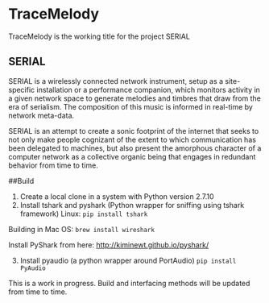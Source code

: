 # TraceMelody

TraceMelody is the working title for the project SERIAL

## SERIAL
SERIAL is a wirelessly connected network instrument, setup as a site-specific installation or a performance companion, which monitors activity in a given network space to generate melodies and timbres that draw from the era of serialism. The composition of this music is informed in real-time by network meta-data.

SERIAL is an attempt to create a sonic footprint of the internet that seeks to not only make people cognizant of the extent to which communication has been delegated to machines, but also present the amorphous character of a computer network as a collective organic being that engages in redundant behavior from time to time.

##Build 

1. Create a local clone in a system with Python version 2.7.10
2. Install tshark and pyshark (Python wrapper for sniffing using tshark framework)
Linux:
`pip install tshark` 

Building in Mac OS:
`brew install wireshark`

Install PyShark from here: http://kiminewt.github.io/pyshark/

3. Install pyaudio (a python wrapper around PortAudio)
`pip install PyAudio`

This is a work in progress. Build and interfacing methods will be updated from time to time. 

